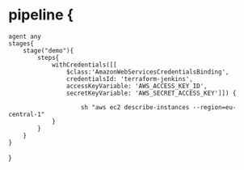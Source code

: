 # pipeline {
    agent any
    stages{
        stage("demo"){
            steps{
                withCredentials([[
                    $class:'AmazonWebServicesCredentialsBinding',
                    credentialsId: 'terraform-jenkins',
                    accessKeyVariable: 'AWS_ACCESS_KEY_ID',
                    secretKeyVariable: 'AWS_SECRET_ACCESS_KEY']]) {
                        
                        sh "aws ec2 describe-instances --region=eu-central-1"
                }
            }
        }
    }
}